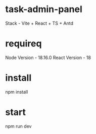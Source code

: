 # task-admin-panel
Stack - Vite + React + TS + Antd

# requireq
Node Version - 18.16.0
React Version - 18

# install
npm install

# start
npm run dev
 
